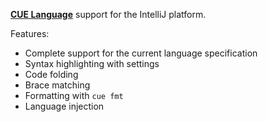 [**CUE Language**](https://cuelang.org/) support for the IntelliJ platform.

Features:
- Complete support for the current language specification
- Syntax highlighting with settings
- Code folding
- Brace matching
- Formatting with `cue fmt`
- Language injection